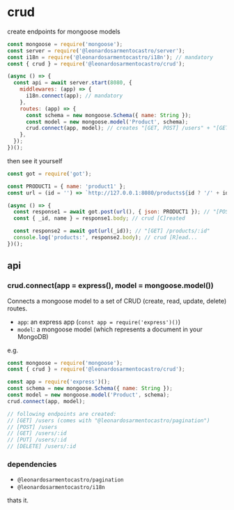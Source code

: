 # crud

create endpoints for mongoose models

```js
const mongoose = require('mongoose');
const server = require('@leonardosarmentocastro/server');
const i18n = require('@leonardosarmentocastro/i18n'); // mandatory
const { crud } = require('@leonardosarmentocastro/crud');

(async () => {
  const api = await server.start(8080, {
    middlewares: (app) => {
      i18n.connect(app); // mandatory
    },
    routes: (app) => {
      const schema = new mongoose.Schema({ name: String });
      const model = new mongoose.model('Product', schema);
      crud.connect(app, model); // creates "[GET, POST] /users" + "[GET, PUT, DELETE] /users/:id"
    },
  });
})();
```

then see it yourself

```js
const got = require('got');

const PRODUCT1 = { name: 'product1' };
const url = (id = '') => `http://127.0.0.1:8080/products${id ? '/' + id : ''}`;

(async () => {
  const response1 = await got.post(url(), { json: PRODUCT1 }); // "[POST] /products"
  const { _id, name } = response1.body; // crud [C]reated

  const response2 = await got(url(_id)); // "[GET] /products/:id"
  console.log('products:', response2.body); // crud [R]ead...
})();
```

## api

### crud.connect(app = express(), model = mongoose.model())

Connects a mongoose model to a set of CRUD (create, read, update, delete) routes.

* `app`: an express app (`const app = require('express')()`)
* `model`: a mongoose model (which represents a document in your MongoDB)

e.g.

```js
const mongoose = require('mongoose');
const { crud } = require('@leonardosarmentocastro/crud');

const app = require('express')();
const schema = new mongoose.Schema({ name: String });
const model = new mongoose.model('Product', schema);
crud.connect(app, model);

// following endpoints are created:
// [GET] /users (comes with "@leonardosarmentocastro/pagination")
// [POST] /users
// [GET] /users/:id
// [PUT] /users/:id
// [DELETE] /users/:id
```

### dependencies

* `@leonardosarmentocastro/pagination`
* `@leonardosarmentocastro/i18n`

thats it.
